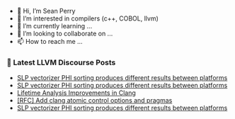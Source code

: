 - 👋 Hi, I’m Sean Perry
- 👀 I’m interested in compilers (c++, COBOL, llvm)
- 🌱 I’m currently learning ...
- 💞️ I’m looking to collaborate on ...
- 📫 How to reach me ...

<!---
s66perry/s66perry is a ✨ special ✨ repository because its `README.md` (this file) appears on your GitHub profile.
You can click the Preview link to take a look at your changes.
--->
### 📕 Latest LLVM Discourse Posts

<!-- DISCOURSE-LLVM:START -->
- [SLP vectorizer PHI sorting produces different results between platforms](https://discourse.llvm.org/t/slp-vectorizer-phi-sorting-produces-different-results-between-platforms/81467#post_10)
- [SLP vectorizer PHI sorting produces different results between platforms](https://discourse.llvm.org/t/slp-vectorizer-phi-sorting-produces-different-results-between-platforms/81467#post_9)
- [Lifetime Analysis Improvements in Clang](https://discourse.llvm.org/t/lifetime-analysis-improvements-in-clang/81374#post_5)
- [[RFC] Add clang atomic control options and pragmas](https://discourse.llvm.org/t/rfc-add-clang-atomic-control-options-and-pragmas/80641?page=2#post_27)
- [SLP vectorizer PHI sorting produces different results between platforms](https://discourse.llvm.org/t/slp-vectorizer-phi-sorting-produces-different-results-between-platforms/81467#post_8)
<!-- DISCOURSE-LLVM:END -->
